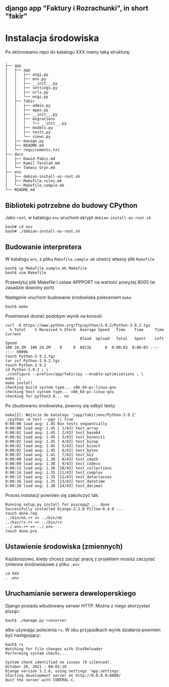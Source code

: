 django app "Faktury i Rozrachunki", in short "fakir"
---------------------------------------------------






# Instalacja środowiska

Po sklonowaniu repo do katalogu XXX mamy taką strukturę:


```
.
├── app
│   ├── app
│   │   ├── asgi.py
│   │   ├── env.py
│   │   ├── __init__.py
│   │   ├── settings.py
│   │   ├── urls.py
│   │   └── wsgi.py
│   ├── fakir
│   │   ├── admin.py
│   │   ├── apps.py
│   │   ├── __init__.py
│   │   ├── migrations
│   │   │   └── __init__.py
│   │   ├── models.py
│   │   ├── tests.py
│   │   └── views.py
│   ├── manage.py
│   ├── README.md
│   └── requirements.txt
├── docs
│   ├── Dawid Pabis.md
│   ├── Kamil Terelak.md
│   └── Tomasz Gryn.md
├── env
│   ├── debian-install-as-root.sh
│   ├── Makefile.rules.mk
│   └── Makefile.sample.mk
└── README.md
```


## Biblioteki potrzebne do budowy CPython

Jako `root`, w katalogu `env` uruchom skrypt `debian-install-as-root.sh`

```
bash# cd env
bash# ./debian-install-as-root.sh
```

## Budowanie interpretera

W katalogu `env`, z pliku `Makefile.sample.mk` utwórz własny plik `Makefile`

```
bash$ cp Makefile.sample.mk Makefile
bash$ vim Makefile
```

Przeedytuj plik Makefile i ustaw APPPORT na wartość powyżej 8000 (w zasadzie dowolny port)


Następnie uruchom budowanie środowiska poleceniem `make`

```
bash$ make
```

Powinieneś dostać podobym wynik na konsoli:


```
curl -O https://www.python.org/ftp/python/3.9.2/Python-3.9.2.tgz
  % Total    % Received % Xferd  Average Speed   Time    Time     Time  Current
                                 Dload  Upload   Total   Spent    Left  Speed
100 24.2M  100 24.2M    0     0  6911k      0  0:00:03  0:00:03 --:--:-- 6909k
touch Python-3.9.2.tgz
tar zxf Python-3.9.2.tgz
touch Python-3.9.2
cd Python-3.9.2 ; \
./configure --prefix=/app/fakir/py --enable-optimizations ; \
make ;\
make install
checking build system type... x86_64-pc-linux-gnu
checking host system type... x86_64-pc-linux-gnu
checking for python3.9... no
```

Po zbudowaniu środowiska, pownny się odbyć testy:

```
make[2]: Wejście do katalogu '/app/fakir/env/Python-3.9.2'
./python -m test --pgo || true
0:00:00 load avg: 1.45 Run tests sequentially
0:00:00 load avg: 1.45 [ 1/43] test_array
0:00:01 load avg: 1.45 [ 2/43] test_base64
0:00:02 load avg: 1.45 [ 3/43] test_binascii
0:00:02 load avg: 1.45 [ 4/43] test_binop
0:00:02 load avg: 1.45 [ 5/43] test_bisect
0:00:02 load avg: 1.45 [ 6/43] test_bytes
0:00:07 load avg: 1.41 [ 7/43] test_bz2
0:00:09 load avg: 1.38 [ 8/43] test_cmath
0:00:09 load avg: 1.38 [ 9/43] test_codecs
0:00:12 load avg: 1.38 [10/43] test_collections
0:00:14 load avg: 1.35 [11/43] test_complex
0:00:15 load avg: 1.35 [12/43] test_dataclasses
0:00:16 load avg: 1.35 [13/43] test_datetime
0:00:26 load avg: 1.30 [14/43] test_decimal
```

Proces instalacji powinien się zakończyć tak:

```
Running setup.py install for psycopg2 ... done
Successfully installed Django-3.2.8 Pillow-8.4.0 ...
touch done.req
../bin/nb.++ => ../bin/nb
../bin/rs.++ => ../bin/rs
../.env.++ => ../.env
touch done.pre
```

## Ustawienie środowiska (zmiennych)

Każdorazowo, kiedy chcesz zacząć pracę z projektem musisz zaczytać zmienne środowiskowe z pliku `.env`

```
cd XXX
. .env
```

## Uruchamianie serwera deweloperskiego

Django posiada wbudowany serwer HTTP. Można z niego skorzystać pisząc:

```
bash$ ./manage.py runserver
```

albo używając polecenia `rs`.
W obu przypadkach wynik działania powinien być następujący:

```
bash$ rs
Watching for file changes with StatReloader
Performing system checks...

System check identified no issues (0 silenced).
October 26, 2021 - 08:01:10
Django version 3.2.8, using settings 'app.settings'
Starting development server at http://0.0.0.0:8000/
Quit the server with CONTROL-C.
```

